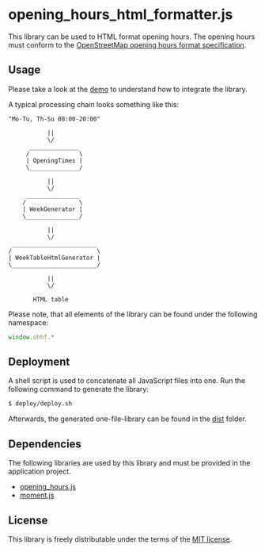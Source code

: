 # opening_hours_html_formatter.js

This library can be used to HTML format opening hours.
The opening hours must conform to the [OpenStreetMap opening hours format specification][osm-openinghours].


## Usage

Please take a look at the [demo](demo/index.html) to understand how to integrate the library.

A typical processing chain looks something like this:

```
"Mo-Tu, Th-Su 08:00-20:00"

           ||
           \/
      ______________
     /              \
     | OpeningTimes |
     \______________/

           ||
           \/
     _______________
    /               \
    | WeekGenerator |
    \_______________/

           ||
           \/
 ________________________
/                        \
| WeekTableHtmlGenerator |
\________________________/

           ||
           \/

       HTML table
```

Please note, that all elements of the library can be found under the following namespace:

``` js
window.ohhf.*
```

## Deployment

A shell script is used to concatenate all JavaScript files into one.
Run the following command to generate the library:

``` bash
$ deploy/deploy.sh
```

Afterwards, the generated one-file-library can be found in the [dist](dist/) folder.


## Dependencies

The following libraries are used by this library and must be provided in the application project.

* [opening_hours.js][opening-hours-js]
* [moment.js][moment-js]


## License

This library is freely distributable under the terms of the [MIT license](LICENSE).



[moment-js]: http://momentjs.com
[opening-hours-js]: https://github.com/opening-hours/opening_hours.js/tree/master
[osm-openinghours]: https://wiki.openstreetmap.org/wiki/Key:opening_hours/specification
